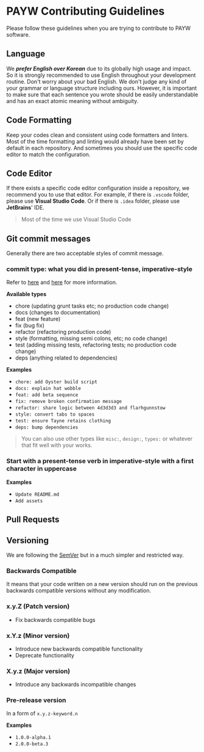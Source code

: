 # PAYW Contributing Guidelines

Please follow these guidelines when you are trying to contribute to PAYW software.

## Language

We **_prefer English over Korean_** due to its globally high usage and impact. So it is strongly recommended to use English throughout your development routine. Don't worry about your bad English. We don't judge any kind of your grammar or language structure including ours. However, it is important to make sure that each sentence you wrote should be easily understandable and has an exact atomic meaning without ambiguity.

## Code Formatting

Keep your codes clean and consistent using code formatters and linters. Most of the time formatting and linting would already have been set by default in each repository. And sometimes you should use the specific code editor to match the configuration.

## Code Editor

If there exists a specific code editor configuration inside a repository, we recommend you to use that editor. For example, if there is `.vscode` folder, please use **Visual Studio Code**. Or if there is `.idea` folder, please use **JetBrains**' IDE.

> Most of the time we use Visual Studio Code

## Git commit messages

Generally there are two acceptable styles of commit message.

### commit type: what you did in present-tense, imperative-style

Refer to [here](http://karma-runner.github.io/0.10/dev/git-commit-msg.html) and [here](https://seesparkbox.com/foundry/semantic_commit_messages) for more information.

**Available types**

- chore (updating grunt tasks etc; no production code change)
- docs (changes to documentation)
- feat (new feature)
- fix (bug fix)
- refactor (refactoring production code)
- style (formatting, missing semi colons, etc; no code change)
- test (adding missing tests, refactoring tests; no production code change)
- deps (anything related to dependencies)

**Examples**

- `chore: add Oyster build script`
- `docs: explain hat wobble`
- `feat: add beta sequence`
- `fix: remove broken confirmation message`
- `refactor: share logic between 4d3d3d3 and flarhgunnstow`
- `style: convert tabs to spaces`
- `test: ensure Tayne retains clothing`
- `deps: bump dependencies`

> You can also use other types like `misc:`, `design:`, `types:` or whatever that fit well with your works.

### Start with a present-tense verb in imperative-style with a first character in uppercase

**Examples**

- `Update README.md`
- `Add assets`

## Pull Requests

## Versioning

We are following the [SemVer](https://semver.org/) but in a much simpler and restricted way.

### Backwards Compatible

It means that your code written on a new version should run on the previous backwards compatible versions without any modification.

### x.y.Z (Patch version)

- Fix backwards compatible bugs

### x.Y.z (Minor version)

- Introduce new backwards compatible functionality
- Deprecate functionality

### X.y.z (Major version)

- Introduce any backwards incompatible changes

### Pre-release version

In a form of `x.y.z-keyword.n`

**Examples**

- `1.0.0-alpha.1`
- `2.0.0-beta.3`
